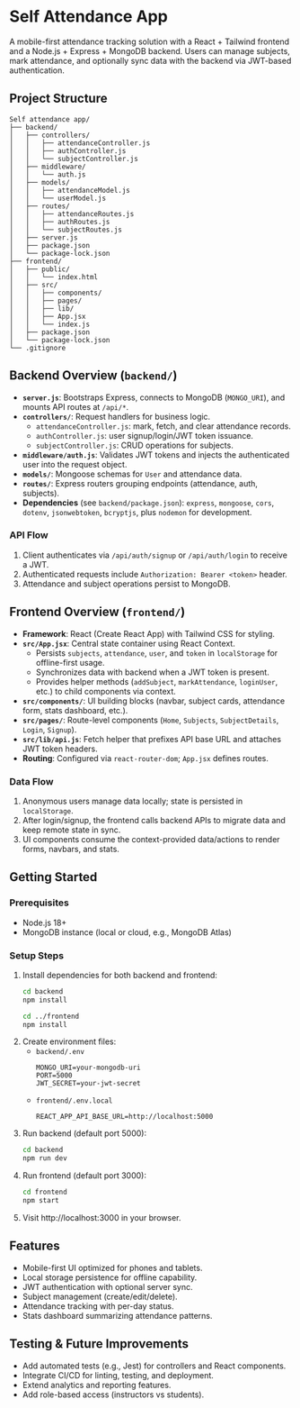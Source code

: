 # Self Attendance App

A mobile-first attendance tracking solution with a React + Tailwind frontend and a Node.js + Express + MongoDB backend. Users can manage subjects, mark attendance, and optionally sync data with the backend via JWT-based authentication.

## Project Structure

```
Self attendance app/
├── backend/
│   ├── controllers/
│   │   ├── attendanceController.js
│   │   ├── authController.js
│   │   └── subjectController.js
│   ├── middleware/
│   │   └── auth.js
│   ├── models/
│   │   ├── attendanceModel.js
│   │   └── userModel.js
│   ├── routes/
│   │   ├── attendanceRoutes.js
│   │   ├── authRoutes.js
│   │   └── subjectRoutes.js
│   ├── server.js
│   ├── package.json
│   └── package-lock.json
├── frontend/
│   ├── public/
│   │   └── index.html
│   ├── src/
│   │   ├── components/
│   │   ├── pages/
│   │   ├── lib/
│   │   ├── App.jsx
│   │   └── index.js
│   ├── package.json
│   └── package-lock.json
└── .gitignore
```

## Backend Overview (`backend/`)
- **`server.js`**: Bootstraps Express, connects to MongoDB (`MONGO_URI`), and mounts API routes at `/api/*`.
- **`controllers/`**: Request handlers for business logic.
  - `attendanceController.js`: mark, fetch, and clear attendance records.
  - `authController.js`: user signup/login/JWT token issuance.
  - `subjectController.js`: CRUD operations for subjects.
- **`middleware/auth.js`**: Validates JWT tokens and injects the authenticated user into the request object.
- **`models/`**: Mongoose schemas for `User` and attendance data.
- **`routes/`**: Express routers grouping endpoints (attendance, auth, subjects).
- **Dependencies** (see `backend/package.json`): `express`, `mongoose`, `cors`, `dotenv`, `jsonwebtoken`, `bcryptjs`, plus `nodemon` for development.

### API Flow
1. Client authenticates via `/api/auth/signup` or `/api/auth/login` to receive a JWT.
2. Authenticated requests include `Authorization: Bearer <token>` header.
3. Attendance and subject operations persist to MongoDB.

## Frontend Overview (`frontend/`)
- **Framework**: React (Create React App) with Tailwind CSS for styling.
- **`src/App.jsx`**: Central state container using React Context.
  - Persists `subjects`, `attendance`, `user`, and `token` in `localStorage` for offline-first usage.
  - Synchronizes data with backend when a JWT token is present.
  - Provides helper methods (`addSubject`, `markAttendance`, `loginUser`, etc.) to child components via context.
- **`src/components/`**: UI building blocks (navbar, subject cards, attendance form, stats dashboard, etc.).
- **`src/pages/`**: Route-level components (`Home`, `Subjects`, `SubjectDetails`, `Login`, `Signup`).
- **`src/lib/api.js`**: Fetch helper that prefixes API base URL and attaches JWT token headers.
- **Routing**: Configured via `react-router-dom`; `App.jsx` defines routes.

### Data Flow
1. Anonymous users manage data locally; state is persisted in `localStorage`.
2. After login/signup, the frontend calls backend APIs to migrate data and keep remote state in sync.
3. UI components consume the context-provided data/actions to render forms, navbars, and stats.

## Getting Started

### Prerequisites
- Node.js 18+
- MongoDB instance (local or cloud, e.g., MongoDB Atlas)

### Setup Steps
1. Install dependencies for both backend and frontend:
   ```bash
   cd backend
   npm install

   cd ../frontend
   npm install
   ```
2. Create environment files:
   - `backend/.env`
     ```env
     MONGO_URI=your-mongodb-uri
     PORT=5000
     JWT_SECRET=your-jwt-secret
     ```
   - `frontend/.env.local`
     ```env
     REACT_APP_API_BASE_URL=http://localhost:5000
     ```
3. Run backend (default port 5000):
   ```bash
   cd backend
   npm run dev
   ```
4. Run frontend (default port 3000):
   ```bash
   cd frontend
   npm start
   ```
5. Visit http://localhost:3000 in your browser.

## Features
- Mobile-first UI optimized for phones and tablets.
- Local storage persistence for offline capability.
- JWT authentication with optional server sync.
- Subject management (create/edit/delete).
- Attendance tracking with per-day status.
- Stats dashboard summarizing attendance patterns.

## Testing & Future Improvements
- Add automated tests (e.g., Jest) for controllers and React components.
- Integrate CI/CD for linting, testing, and deployment.
- Extend analytics and reporting features.
- Add role-based access (instructors vs students).
